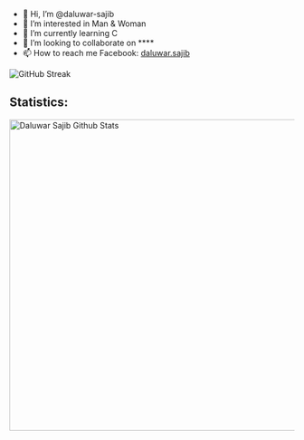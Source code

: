 
- 👋 Hi, I’m @daluwar-sajib
- 👀 I’m interested in Man & Woman
- 🌱 I’m currently learning C
- 💞️ I’m looking to collaborate on ****
- 📫 How to reach me Facebook: [daluwar.sajib](https://www.facebook.com/daluwar.sajib)

![GitHub Streak](https://streak-stats.demolab.com/?user=daluwar-sajib)

## Statistics:
<a href="https://github.com/daluwarsajib"><img width="550px" alt="Daluwar Sajib Github Stats"  src="https://github-readme-stats.vercel.app/api?username=alsayeedar&show_icons=true"/></a>
